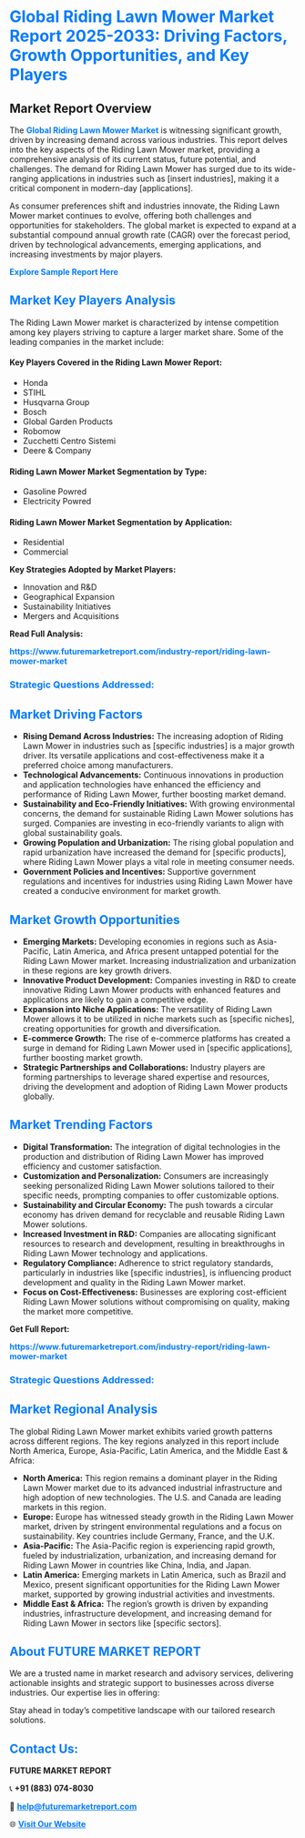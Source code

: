 <h1 style="color: #007BFF;">Global Riding Lawn Mower Market Report 2025-2033: Driving Factors, Growth Opportunities, and Key Players</h1>

<section id="overview">
<h2>Market Report Overview</h2>
<p>The <a href="https://www.futuremarketreport.com/industry-report/riding-lawn-mower-market" style="color: #007BFF; text-decoration: none;"><strong>Global Riding Lawn Mower Market</strong></a> is witnessing significant growth, driven by increasing demand across various industries. This report delves into the key aspects of the Riding Lawn Mower market, providing a comprehensive analysis of its current status, future potential, and challenges. The demand for Riding Lawn Mower has surged due to its wide-ranging applications in industries such as [insert industries], making it a critical component in modern-day [applications].</p>
<p>As consumer preferences shift and industries innovate, the Riding Lawn Mower market continues to evolve, offering both challenges and opportunities for stakeholders. The global market is expected to expand at a substantial compound annual growth rate (CAGR) over the forecast period, driven by technological advancements, emerging applications, and increasing investments by major players.</p>
</section>

<section id="overview">
<p><a href="https://www.futuremarketreport.com/request-sample/reportId=109484" style="color: #007BFF; text-decoration: none;"><strong>Explore Sample Report Here</strong></a></p>
</section>

<section id="key-players">
<h2 style="color: #007BFF;">Market Key Players Analysis</h2>
<p>The Riding Lawn Mower market is characterized by intense competition among key players striving to capture a larger market share. Some of the leading companies in the market include:</p>
<h4>Key Players Covered in the Riding Lawn Mower Report:</h4>
<ul><li>Honda</li><li>STIHL</li><li>Husqvarna Group</li><li>Bosch</li><li>Global Garden Products</li><li>Robomow</li><li>Zucchetti Centro Sistemi</li><li>Deere &amp; Company</li></ul>
<h4>Riding Lawn Mower Market Segmentation by Type:</h4>
<ul><li>Gasoline Powred</li><li>Electricity Powred</li></ul>

<h4>Riding Lawn Mower Market Segmentation by Application:</h4>
<ul><li>Residential</li><li>Commercial</li></ul>
<p><strong>Key Strategies Adopted by Market Players:</strong></p>
<ul>
<li>Innovation and R&D</li>
<li>Geographical Expansion</li>
<li>Sustainability Initiatives</li>
<li>Mergers and Acquisitions</li>
</ul>
</section>

<section>
<p><strong>Read Full Analysis: </strong></p><a href="https://www.futuremarketreport.com/industry-report/riding-lawn-mower-market" style="color: #007BFF; text-decoration: none;"><strong>https://www.futuremarketreport.com/industry-report/riding-lawn-mower-market</strong></a>
<h3 style="color: #007BFF;">Strategic Questions Addressed:</h3>
</section>

<section id="driving-factors">
<h2 style="color: #007BFF;">Market Driving Factors</h2>
<ul>
<li><strong>Rising Demand Across Industries:</strong> The increasing adoption of Riding Lawn Mower in industries such as [specific industries] is a major growth driver. Its versatile applications and cost-effectiveness make it a preferred choice among manufacturers.</li>
<li><strong>Technological Advancements:</strong> Continuous innovations in production and application technologies have enhanced the efficiency and performance of Riding Lawn Mower, further boosting market demand.</li>
<li><strong>Sustainability and Eco-Friendly Initiatives:</strong> With growing environmental concerns, the demand for sustainable Riding Lawn Mower solutions has surged. Companies are investing in eco-friendly variants to align with global sustainability goals.</li>
<li><strong>Growing Population and Urbanization:</strong> The rising global population and rapid urbanization have increased the demand for [specific products], where Riding Lawn Mower plays a vital role in meeting consumer needs.</li>
<li><strong>Government Policies and Incentives:</strong> Supportive government regulations and incentives for industries using Riding Lawn Mower have created a conducive environment for market growth.</li>
</ul>
</section>

<section id="growth-opportunities">
<h2 style="color: #007BFF;">Market Growth Opportunities</h2>
<ul>
<li><strong>Emerging Markets:</strong> Developing economies in regions such as Asia-Pacific, Latin America, and Africa present untapped potential for the Riding Lawn Mower market. Increasing industrialization and urbanization in these regions are key growth drivers.</li>
<li><strong>Innovative Product Development:</strong> Companies investing in R&D to create innovative Riding Lawn Mower products with enhanced features and applications are likely to gain a competitive edge.</li>
<li><strong>Expansion into Niche Applications:</strong> The versatility of Riding Lawn Mower allows it to be utilized in niche markets such as [specific niches], creating opportunities for growth and diversification.</li>
<li><strong>E-commerce Growth:</strong> The rise of e-commerce platforms has created a surge in demand for Riding Lawn Mower used in [specific applications], further boosting market growth.</li>
<li><strong>Strategic Partnerships and Collaborations:</strong> Industry players are forming partnerships to leverage shared expertise and resources, driving the development and adoption of Riding Lawn Mower products globally.</li>
</ul>
</section>

<section id="trending-factors">
<h2 style="color: #007BFF;">Market Trending Factors</h2>
<ul>
<li><strong>Digital Transformation:</strong> The integration of digital technologies in the production and distribution of Riding Lawn Mower has improved efficiency and customer satisfaction.</li>
<li><strong>Customization and Personalization:</strong> Consumers are increasingly seeking personalized Riding Lawn Mower solutions tailored to their specific needs, prompting companies to offer customizable options.</li>
<li><strong>Sustainability and Circular Economy:</strong> The push towards a circular economy has driven demand for recyclable and reusable Riding Lawn Mower solutions.</li>
<li><strong>Increased Investment in R&D:</strong> Companies are allocating significant resources to research and development, resulting in breakthroughs in Riding Lawn Mower technology and applications.</li>
<li><strong>Regulatory Compliance:</strong> Adherence to strict regulatory standards, particularly in industries like [specific industries], is influencing product development and quality in the Riding Lawn Mower market.</li>
<li><strong>Focus on Cost-Effectiveness:</strong> Businesses are exploring cost-efficient Riding Lawn Mower solutions without compromising on quality, making the market more competitive.</li>
</ul>
</section>

<section>
<p><strong>Get Full Report: </strong></p><a href="https://www.futuremarketreport.com/industry-report/riding-lawn-mower-market" style="color: #007BFF; text-decoration: none;"><strong>https://www.futuremarketreport.com/industry-report/riding-lawn-mower-market</strong></a>
<h3 style="color: #007BFF;">Strategic Questions Addressed:</h3>
</section>


<section id="regional-analysis">
<h2 style="color: #007BFF;">Market Regional Analysis</h2>
<p>The global Riding Lawn Mower market exhibits varied growth patterns across different regions. The key regions analyzed in this report include North America, Europe, Asia-Pacific, Latin America, and the Middle East & Africa:</p>
<ul>
<li><strong>North America:</strong> This region remains a dominant player in the Riding Lawn Mower market due to its advanced industrial infrastructure and high adoption of new technologies. The U.S. and Canada are leading markets in this region.</li>
<li><strong>Europe:</strong> Europe has witnessed steady growth in the Riding Lawn Mower market, driven by stringent environmental regulations and a focus on sustainability. Key countries include Germany, France, and the U.K.</li>
<li><strong>Asia-Pacific:</strong> The Asia-Pacific region is experiencing rapid growth, fueled by industrialization, urbanization, and increasing demand for Riding Lawn Mower in countries like China, India, and Japan.</li>
<li><strong>Latin America:</strong> Emerging markets in Latin America, such as Brazil and Mexico, present significant opportunities for the Riding Lawn Mower market, supported by growing industrial activities and investments.</li>
<li><strong>Middle East & Africa:</strong> The region’s growth is driven by expanding industries, infrastructure development, and increasing demand for Riding Lawn Mower in sectors like [specific sectors].</li>
</ul>
</section>

<footer>
<h2 style="color: #007BFF;">About FUTURE MARKET REPORT</h2>
<p>We are a trusted name in market research and advisory services, delivering actionable insights and strategic support to businesses across diverse industries. Our expertise lies in offering:</p>

<p>Stay ahead in today’s competitive landscape with our tailored research solutions.</p>

<h2 style="color: #007BFF;">Contact Us:</h2>
<p><strong>FUTURE MARKET REPORT</strong></p>
<p>📞 <strong>+91 (883) 074-8030</strong></p>
<p>📧 <strong><a href="mailto:help@futuremarketreport.com" style="color: #007BFF;">help@futuremarketreport.com</a></strong></p>
<p>🌐 <strong><a href="https://www.futuremarketreport.com/" style="color: #007BFF;">Visit Our Website</a></strong></p>
</footer>